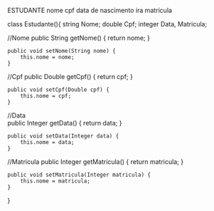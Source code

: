 ESTUDANTE
nome
cpf
data de nascimento
ira
matrícula

class Estudante(){
  string Nome;
  double Cpf;
  integer Data, Matricula;

//Nome
    public String getNome() {
        return nome;
    }

    public void setNome(String nome) {
        this.nome = nome;
    }

//Cpf
    public Double getCpf() {
        return cpf;
    }

    public void setCpf(Double cpf) {
        this.nome = cpf;
    }

//Data  
        public Integer getData() {
        return data;
    }

    public void setData(Integer data) {
        this.nome = data;
    }
    
//Matricula
        public Integer getMatricula() {
        return matricula;
    }

    public void setMatricula(Integer matricula) {
        this.nome = matricula;
    }
    
}



